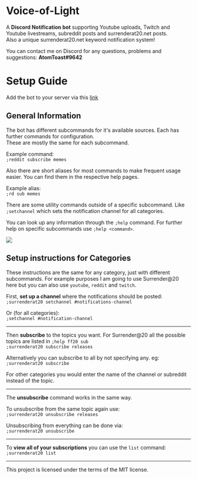 # Voice-of-Light
A **Discord Notification bot** supporting Youtube uploads, Twitch and Youtube livestreams, subreddit posts and surrenderat20.net posts.  
Also a unique surrenderat20.net keyword notification system!

You can contact me on Discord for any questions, problems and suggestions: **AtomToast#9642**

# Setup Guide

Add the bot to your server via this [link](https://discordapp.com/api/oauth2/authorize?client_id=460410391290314752&scope=bot&permissions=19456)

## General Information

The bot has different subcommands for it's available sources. Each has further
commands for configuration.  
These are mostly the same for each subcommand.

Example command:  
`;reddit subscribe memes`

Also there are short aliases for most commands to make frequent usage easier.
You can find them in the respective help pages.

Example alias:  
`;rd sub memes`

There are some utility commands outside of a specific subcommand.
Like `;setchannel` which sets the notification channel for all categories.

You can look up any information through the `;help` command.
For further help on specific subcommands use `;help <command>`.

![](https://i.imgur.com/AQZ9m7V.png)

## Setup instructions for Categories

These instructions are the same for any category, just with different
subcommands. For example purposes I am going to use Surrender@20 here but you
can also use `youtube`, `reddit` and `twitch`.

First, **set up a channel** where the notifications should be posted:  
`;surrenderat20 setchannel #notifications-channel`

Or (for all categories):  
`;setchannel #notification-channel`

---

Then **subscribe** to the topics you want.
For Surrender@20 all the possible topics are listed in `;help ff20 sub`  
`;surrenderat20 subscribe releases`  

Alternatively you can subscribe to all by not specifying any.
eg:  
`;surrenderat20 subscribe`

For other categories you would enter the name of the channel or subreddit
instead of the topic.

---

The **unsubscribe** command works in the same way.  

To unsubscribe from the same topic again use:  
`;surrenderat20 unsubscribe releases`

Unsubscribing from everything can be done via:  
`;surrenderat20 unsubscribe`

---

To **view all of your subscriptions** you can use the `list` command:  
`;surrenderat20 list`

---

This project is licensed under the terms of the MIT license.
